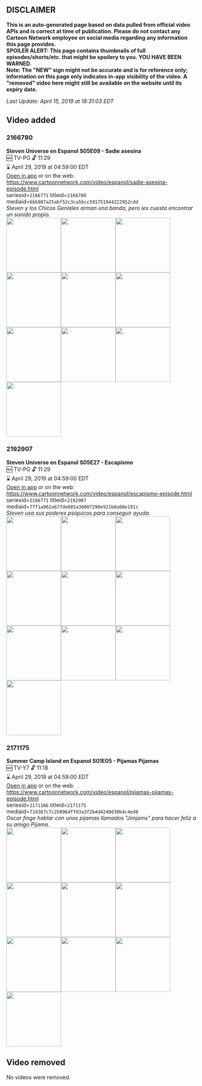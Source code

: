## DISCLAIMER
**This is an auto-generated page based on data pulled from official video APIs and is correct at time of publication. Please do not contact any Cartoon Network employee on social media regarding any information this page provides.**  
**SPOILER ALERT: This page contains thumbnails of full episodes/shorts/etc. that might be spoilery to you. YOU HAVE BEEN WARNED.**  
**Note: The "NEW" sign might not be accurate and is for reference only; information on this page only indicates in-app visibility of the video. A "removed" video here might still be available on the website until its expiry date.**  

_Last Update: April 15, 2019 at 18:31:03 EDT_
## Video added
### 2166780
**Steven Universe en Espanol S05E09 - Sadie asesina**  
🆕 TV-PG 🔓 11:29  
⌛ April 29, 2019 at 04:59:00 EDT  
[Open in app](https://tinyurl.com/y4t3ewvw) or on the web: https://www.cartoonnetwork.com/video/espanol/sadie-asesina-episode.html  
seriesid=`2166771` titleid=`2166780` mediaid=`6bb987a25abf52c3ca5bcc591751944222952cdd`  
_Steven y los Chicos Geniales arman una banda, pero les cuesta encontrar un sonido propio._  
<a href="https://s3.amazonaws.com/cartoonorchestrator/2166780_001_1280x720.jpg"><img src="https://s3.amazonaws.com/cartoonorchestrator/2166780_001_640x360.jpg" height="144px" /></a><a href="https://s3.amazonaws.com/cartoonorchestrator/2166780_002_1280x720.jpg"><img src="https://s3.amazonaws.com/cartoonorchestrator/2166780_002_640x360.jpg" height="144px" /></a><a href="https://s3.amazonaws.com/cartoonorchestrator/2166780_003_1280x720.jpg"><img src="https://s3.amazonaws.com/cartoonorchestrator/2166780_003_640x360.jpg" height="144px" /></a><a href="https://s3.amazonaws.com/cartoonorchestrator/2166780_004_1280x720.jpg"><img src="https://s3.amazonaws.com/cartoonorchestrator/2166780_004_640x360.jpg" height="144px" /></a><a href="https://s3.amazonaws.com/cartoonorchestrator/2166780_005_1280x720.jpg"><img src="https://s3.amazonaws.com/cartoonorchestrator/2166780_005_640x360.jpg" height="144px" /></a><a href="https://s3.amazonaws.com/cartoonorchestrator/2166780_006_1280x720.jpg"><img src="https://s3.amazonaws.com/cartoonorchestrator/2166780_006_640x360.jpg" height="144px" /></a><a href="https://s3.amazonaws.com/cartoonorchestrator/2166780_007_1280x720.jpg"><img src="https://s3.amazonaws.com/cartoonorchestrator/2166780_007_640x360.jpg" height="144px" /></a><a href="https://s3.amazonaws.com/cartoonorchestrator/2166780_008_1280x720.jpg"><img src="https://s3.amazonaws.com/cartoonorchestrator/2166780_008_640x360.jpg" height="144px" /></a><a href="https://s3.amazonaws.com/cartoonorchestrator/2166780_009_1280x720.jpg"><img src="https://s3.amazonaws.com/cartoonorchestrator/2166780_009_640x360.jpg" height="144px" /></a><a href="https://s3.amazonaws.com/cartoonorchestrator/2166780_010_1280x720.jpg"><img src="https://s3.amazonaws.com/cartoonorchestrator/2166780_010_640x360.jpg" height="144px" /></a>
### 2192907
**Steven Universe en Espanol S05E27 - Escapismo**  
🆕 TV-PG 🔓 11:29  
⌛ April 29, 2019 at 04:59:00 EDT  
[Open in app](https://tinyurl.com/y555oqoo) or on the web: https://www.cartoonnetwork.com/video/espanol/escapismo-episode.html  
seriesid=`2166771` titleid=`2192907` mediaid=`7ff1a962a677de685a30007290e921b8a08e191c`  
_Steven usa sus poderes psíquicos para conseguir ayuda._  
<a href="https://s3.amazonaws.com/cartoonorchestrator/2192907_001_1280x720.jpg"><img src="https://s3.amazonaws.com/cartoonorchestrator/2192907_001_640x360.jpg" height="144px" /></a><a href="https://s3.amazonaws.com/cartoonorchestrator/2192907_002_1280x720.jpg"><img src="https://s3.amazonaws.com/cartoonorchestrator/2192907_002_640x360.jpg" height="144px" /></a><a href="https://s3.amazonaws.com/cartoonorchestrator/2192907_003_1280x720.jpg"><img src="https://s3.amazonaws.com/cartoonorchestrator/2192907_003_640x360.jpg" height="144px" /></a><a href="https://s3.amazonaws.com/cartoonorchestrator/2192907_004_1280x720.jpg"><img src="https://s3.amazonaws.com/cartoonorchestrator/2192907_004_640x360.jpg" height="144px" /></a><a href="https://s3.amazonaws.com/cartoonorchestrator/2192907_005_1280x720.jpg"><img src="https://s3.amazonaws.com/cartoonorchestrator/2192907_005_640x360.jpg" height="144px" /></a><a href="https://s3.amazonaws.com/cartoonorchestrator/2192907_006_1280x720.jpg"><img src="https://s3.amazonaws.com/cartoonorchestrator/2192907_006_640x360.jpg" height="144px" /></a><a href="https://s3.amazonaws.com/cartoonorchestrator/2192907_007_1280x720.jpg"><img src="https://s3.amazonaws.com/cartoonorchestrator/2192907_007_640x360.jpg" height="144px" /></a><a href="https://s3.amazonaws.com/cartoonorchestrator/2192907_008_1280x720.jpg"><img src="https://s3.amazonaws.com/cartoonorchestrator/2192907_008_640x360.jpg" height="144px" /></a><a href="https://s3.amazonaws.com/cartoonorchestrator/2192907_009_1280x720.jpg"><img src="https://s3.amazonaws.com/cartoonorchestrator/2192907_009_640x360.jpg" height="144px" /></a><a href="https://s3.amazonaws.com/cartoonorchestrator/2192907_010_1280x720.jpg"><img src="https://s3.amazonaws.com/cartoonorchestrator/2192907_010_640x360.jpg" height="144px" /></a>
### 2171175
**Summer Camp Island en Espanol S01E05 - Pijamas Pijamas**  
🆕 TV-Y7 🔓 11:18  
⌛ April 29, 2019 at 04:59:00 EDT  
[Open in app](https://tinyurl.com/y7nvln5d) or on the web: https://www.cartoonnetwork.com/video/espanol/pijamas-pijamas-episode.html  
seriesid=`2171166` titleid=`2171175` mediaid=`714367c7c250964ff03a3f2b4d4240d30b4c4ed8`  
_Oscar finge hablar con unos pijamas llamados "Jimjams" para hacer feliz a su amigo Pijama._  
<a href="https://s3.amazonaws.com/cartoonorchestrator/2171175_001_1280x720.jpg"><img src="https://s3.amazonaws.com/cartoonorchestrator/2171175_001_640x360.jpg" height="144px" /></a><a href="https://s3.amazonaws.com/cartoonorchestrator/2171175_002_1280x720.jpg"><img src="https://s3.amazonaws.com/cartoonorchestrator/2171175_002_640x360.jpg" height="144px" /></a><a href="https://s3.amazonaws.com/cartoonorchestrator/2171175_003_1280x720.jpg"><img src="https://s3.amazonaws.com/cartoonorchestrator/2171175_003_640x360.jpg" height="144px" /></a><a href="https://s3.amazonaws.com/cartoonorchestrator/2171175_004_1280x720.jpg"><img src="https://s3.amazonaws.com/cartoonorchestrator/2171175_004_640x360.jpg" height="144px" /></a><a href="https://s3.amazonaws.com/cartoonorchestrator/2171175_005_1280x720.jpg"><img src="https://s3.amazonaws.com/cartoonorchestrator/2171175_005_640x360.jpg" height="144px" /></a><a href="https://s3.amazonaws.com/cartoonorchestrator/2171175_006_1280x720.jpg"><img src="https://s3.amazonaws.com/cartoonorchestrator/2171175_006_640x360.jpg" height="144px" /></a><a href="https://s3.amazonaws.com/cartoonorchestrator/2171175_007_1280x720.jpg"><img src="https://s3.amazonaws.com/cartoonorchestrator/2171175_007_640x360.jpg" height="144px" /></a><a href="https://s3.amazonaws.com/cartoonorchestrator/2171175_008_1280x720.jpg"><img src="https://s3.amazonaws.com/cartoonorchestrator/2171175_008_640x360.jpg" height="144px" /></a><a href="https://s3.amazonaws.com/cartoonorchestrator/2171175_009_1280x720.jpg"><img src="https://s3.amazonaws.com/cartoonorchestrator/2171175_009_640x360.jpg" height="144px" /></a><a href="https://s3.amazonaws.com/cartoonorchestrator/2171175_010_1280x720.jpg"><img src="https://s3.amazonaws.com/cartoonorchestrator/2171175_010_640x360.jpg" height="144px" /></a>
## Video removed
No videos were removed.
